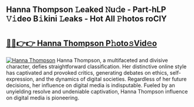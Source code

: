 ## Hanna Thompson 𝙻eaked 𝙽u𝚍e - Part-hLP 𝚅𝚒deo B𝚒kini 𝙻eaks - Hot All 𝙿hotos roClY

# <h2><a href="http://ld2frf.urlbe.top/?page=Hanna+Thompson">🔗🔗👉👉 Hanna Thompson P𝚑oto𝚜Vid𝚎o</a></h2>

[![Hanna Thompson](https://i.imgur.com/eBuTRDB.gif)](http://ld2frf.urlbe.top/?page=Hanna+Thompson)
Hanna Thompson, a multifaceted and divisive character, defies straightforward classification. Her distinctive online style has captivated and provoked critics, generating debates on ethics, self-expression, and the dynamics of digital societies. Regardless of her future decisions, her influence on digital media is indisputable. Fueled by an unyielding resolve and undeniable captivation, Hanna Thompson influence on digital media is pioneering.
